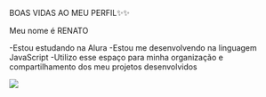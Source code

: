 BOAS VIDAS AO MEU PERFIL✨✨

Meu nome é RENATO

-Estou estudando na Alura
-Estou me desenvolvendo na linguagem JavaScript
-Utilizo esse espaço para minha organização e compartilhamento dos meu projetos desenvolvidos



![](https://media1.tenor.com/m/W-05Fr21q9oAAAAC/kirito-peek.gif)
